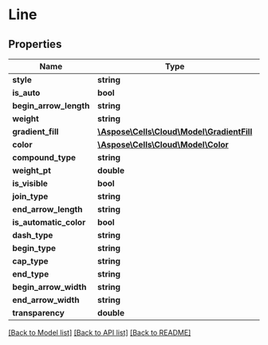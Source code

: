 # Line

## Properties
Name | Type | Description | Notes
------------ | ------------- | ------------- | -------------
**style** | **string** |  | [optional] 
**is_auto** | **bool** |  | [optional] 
**begin_arrow_length** | **string** |  | [optional] 
**weight** | **string** |  | [optional] 
**gradient_fill** | [**\Aspose\Cells\Cloud\Model\GradientFill**](GradientFill.md) |  | [optional] 
**color** | [**\Aspose\Cells\Cloud\Model\Color**](Color.md) |  | [optional] 
**compound_type** | **string** |  | [optional] 
**weight_pt** | **double** |  | [optional] 
**is_visible** | **bool** |  | [optional] 
**join_type** | **string** |  | [optional] 
**end_arrow_length** | **string** |  | [optional] 
**is_automatic_color** | **bool** |  | [optional] 
**dash_type** | **string** |  | [optional] 
**begin_type** | **string** |  | [optional] 
**cap_type** | **string** |  | [optional] 
**end_type** | **string** |  | [optional] 
**begin_arrow_width** | **string** |  | [optional] 
**end_arrow_width** | **string** |  | [optional] 
**transparency** | **double** |  | [optional] 

[[Back to Model list]](../README.md#documentation-for-models) [[Back to API list]](../README.md#documentation-for-api-endpoints) [[Back to README]](../README.md)


